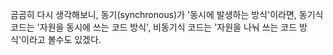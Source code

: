 곰곰히 다시 생각해보니,
동기(synchronous)가 '동시에 발생하는 방식'이라면,
동기식 코드는 '자원을 동시에 쓰는 코드 방식',
비동기식 코드는 '자원을 나눠 쓰는 코드 방식'이라고 볼수도 있겠다.
